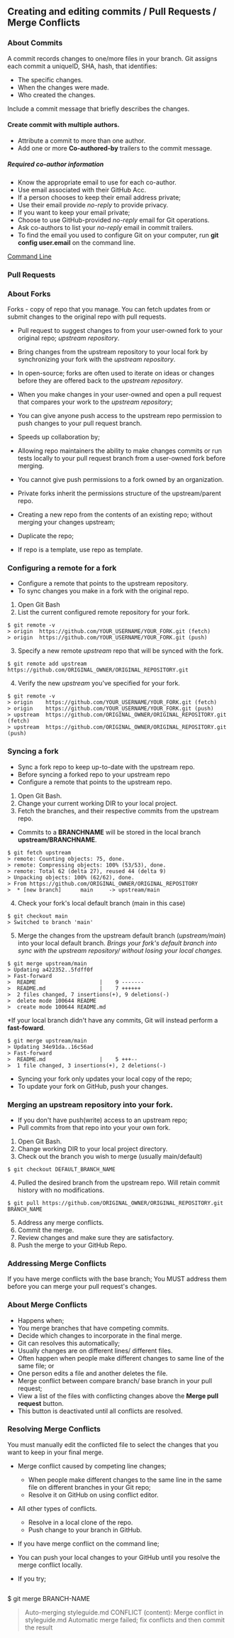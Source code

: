 ## Creating and editing commits / Pull Requests / Merge Conflicts

### About Commits
A commit records changes to one/more files in your branch.
Git assigns each commit a uniqueID, SHA, hash, that identifies:
- The specific changes.
- When the changes were made.
- Who created the changes.

Include a commit message that briefly describes the changes.
#### Create commit with multiple authors.
- Attribute a commit to more than one author.
- Add one or more **Co-authored-by** trailers to the commit message.
##### Required co-author information
- Know the appropriate email to use for each co-author.
- Use email associated with their GitHub Acc.
- If a person chooses to keep their email address private;
- Use their email provide *no-reply* to provide privacy.
- If you want to keep your email private;
- Choose to use GitHub-provided *no-reply* email for Git operations.
- Ask co-authors to list your *no-reply* email in commit trailers.
- To find the email you used to configure Git on your computer, run **git config user.email** on the command line.

[Command Line](https://docs.github.com/en/github/committing-changes-to-your-project/creating-and-editing-commits/creating-a-commit-with-multiple-authors)

### Pull Requests
### About Forks
Forks - copy of repo that you manage.
You can fetch updates from or submit changes to the original repo with pull requests.
- Pull request to suggest changes to from your user-owned fork to your original repo; *upstream repository*.
- Bring changes from the upstream repository to your local fork by synchronizing your fork with the *upstream repository*.
- In open-source; forks are often used to iterate on ideas or changes before they are offered back to the *upstream repository*.
- When you make changes in your user-owned and open a pull request that compares your work to the *upstream repository*;
- You can give anyone push access to the upstream repo permission to push changes to your pull request branch.
- Speeds up collaboration by;
- Allowing repo maintainers the ability to make changes commits or run tests locally to your pull request branch from a user-owned fork before merging.

- You cannot give push permissions to a fork owned by an organization.
- Private forks inherit the permissions structure of the upstream/parent repo.
- Creating a new repo from the contents of an existing repo; without merging your changes upstream;
- Duplicate the repo; 
- If repo is a template, use repo as template.

### Configuring a remote for a fork
- Configure a remote that points to the upstream repository.
- To sync changes you make in a fork with the original repo.

1. Open Git Bash
2. List the current configured remote repository for your fork.
  ```
 $ git remote -v
> origin  https://github.com/YOUR_USERNAME/YOUR_FORK.git (fetch)
> origin  https://github.com/YOUR_USERNAME/YOUR_FORK.git (push)
```

3. Specify a new remote *upstream* repo that will be synced with the fork.
  ```
  $ git remote add upstream https://github.com/ORIGINAL_OWNER/ORIGINAL_REPOSITORY.git
  ```
  
4. Verify the new *upstream* you've specified for your fork.
  ```
 $ git remote -v
> origin    https://github.com/YOUR_USERNAME/YOUR_FORK.git (fetch)
> origin    https://github.com/YOUR_USERNAME/YOUR_FORK.git (push)
> upstream  https://github.com/ORIGINAL_OWNER/ORIGINAL_REPOSITORY.git (fetch)
> upstream  https://github.com/ORIGINAL_OWNER/ORIGINAL_REPOSITORY.git (push)
  ```
  
### Syncing a fork
- Sync a fork repo to keep up-to-date with the upstream repo.
- Before syncing a forked repo to your upstream repo
- Configure a remote that points to the upstream repo.

1. Open Git Bash.
2. Change your current working DIR to your local project.
3. Fetch the branches, and their respective commits from the upstream repo.
  - Commits to a **BRANCHNAME** will be stored in the local branch **upstream/BRANCHNAME**.

```
$ git fetch upstream
> remote: Counting objects: 75, done.
> remote: Compressing objects: 100% (53/53), done.
> remote: Total 62 (delta 27), reused 44 (delta 9)
> Unpacking objects: 100% (62/62), done.
> From https://github.com/ORIGINAL_OWNER/ORIGINAL_REPOSITORY
>  * [new branch]      main     -> upstream/main
```

4. Check your fork's local default branch (main in this case)
```
$ git checkout main
> Switched to branch 'main'
```

5. Merge the changes from the upstream default branch (*upstream/main*) into your local default branch.
*Brings your fork's default branch into sync with the upstream repository/ without losing your local changes.*

```
$ git merge upstream/main
> Updating a422352..5fdff0f
> Fast-forward
>  README                    |    9 -------
>  README.md                 |    7 ++++++
>  2 files changed, 7 insertions(+), 9 deletions(-)
>  delete mode 100644 README
>  create mode 100644 README.md
```

*If your local branch didn't have any commits, Git will instead perform a **fast-foward**.

```
$ git merge upstream/main
> Updating 34e91da..16c56ad
> Fast-forward
>  README.md                 |    5 +++--
>  1 file changed, 3 insertions(+), 2 deletions(-)
```

- Syncing your fork only updates your local copy of the repo;
- To update your fork on GitHub, push your changes.

### Merging an upstream repository into your fork.
- If you don't have push(write) access to an upstream repo;
- Pull commits from that repo into your your own fork.
1. Open Git Bash.
2. Change working DIR to your local project directory.
3. Check out the branch you wish to merge (usually main/default)
```
$ git checkout DEFAULT_BRANCH_NAME
```
4. Pulled the desired branch from the upstream repo. Will retain commit history with no modifications. 
```
$ git pull https://github.com/ORIGINAL_OWNER/ORIGINAL_REPOSITORY.git BRANCH_NAME
```
5. Address any merge conflicts.
6. Commit the merge.
7. Review changes and make sure they are satisfactory.
8. Push the merge to your GitHub Repo.

### Addressing Merge Conflicts

If you have merge conflicts with the base branch;
You MUST address them before you can merge your pull request's changes.

### About Merge Conflicts
- Happens when;
- You merge branches that have competing commits.
- Decide which changes to incorporate in the final merge.
- Git can resolves this automatically;
- Usually changes are on different lines/ different files.
- Often happen when people make different changes to same line of the same file; or
- One person edits a file and another deletes the file.
- Merge conflict between compare branch/ base branch in your pull request;
- View a list of the files with conflicting changes above the **Merge pull request** button.
- This button is deactivated until all conflicts are resolved.

### Resolving Merge Conflicts
You must manually edit the conflicted file to select the changes that you want to keep in your final merge.
- Merge conflict caused by competing line changes; 
  - When people make different changes to the same line in the same file on different branches in your Git repo;
  - Resolve it on GitHub on using conflict editor.
- All other types of conflicts.
  - Resolve in a local clone of the repo.
  - Push change to your branch in GitHub.

- If you have merge conflict on the command line;
- You can push your local changes to your GitHub until you resolve the merge conflict locally.
- If you try;
  ```
$ git merge BRANCH-NAME
> Auto-merging styleguide.md
> CONFLICT (content): Merge conflict in styleguide.md
> Automatic merge failed; fix conflicts and then commit the result

```
